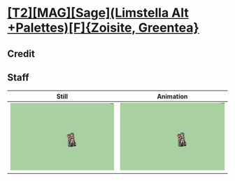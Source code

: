 # [\[T2\]\[MAG\]\[Sage\]\(Limstella Alt +Palettes\)\[F\]{Zoisite, Greentea}](../)

## Credit


	
## Staff

| Still | Animation |
| :---: | :-------: |
| ![Staff still](./Staff_000.png) | ![Staff animation](./Staff.gif) |
